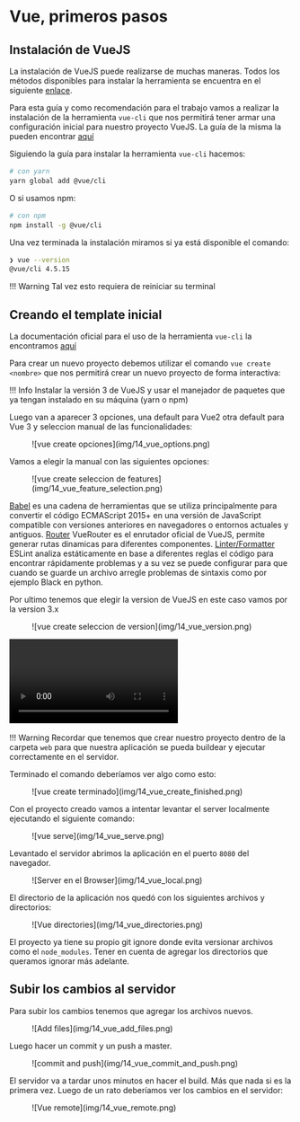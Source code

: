 # Vue, primeros pasos

## Instalación de VueJS

La instalación de VueJS puede realizarse de muchas maneras. Todos los métodos disponibles
para instalar la herramienta se encuentra en el siguiente [enlace](https://v3.vuejs.org/guide/installation.html#release-note).

Para esta guía y como recomendación para el trabajo vamos a realizar la instalación de la
herramienta `vue-cli` que nos permitirá tener armar una configuración inicial para nuestro
proyecto VueJS. La guía de la misma la pueden encontrar [aquí](https://v3.vuejs.org/guide/installation.html#cli)

Siguiendo la guía para instalar la herramienta `vue-cli` hacemos:

```sh
# con yarn
yarn global add @vue/cli
```

O si usamos npm:

```sh
# con npm
npm install -g @vue/cli
```

Una vez terminada la instalación miramos si ya está disponible el comando:

```sh
❯ vue --version
@vue/cli 4.5.15
```

!!! Warning
Tal vez esto requiera de reiniciar su terminal

## Creando el template inicial

La documentación oficial para el uso de la herramienta `vue-cli` la encontramos [aquí](https://cli.vuejs.org/)

Para crear un nuevo proyecto debemos utilizar el comando `vue create <nombre>` que
nos permitirá crear un nuevo proyecto de forma interactiva:

!!! Info
Instalar la versión 3 de VueJS y usar el manejador de paquetes que ya tengan instalado en su máquina (yarn o npm)

Luego van a aparecer 3 opciones, una default para Vue2 otra default para Vue 3 y seleccion manual de las funcionalidades:

<figure markdown>
  ![vue create opciones](img/14_vue_options.png)
</figure>

Vamos a elegir la manual con las siguientes opciones:

<figure markdown>
  ![vue create seleccion de features](img/14_vue_feature_selection.png)
</figure>

[Babel](https://babeljs.io/docs/en/) es una cadena de herramientas que se utiliza principalmente para convertir el código ECMAScript 2015+ en una versión de JavaScript compatible con versiones anteriores en navegadores o entornos actuales y antiguos.
[Router](https://router.vuejs.org/) VueRouter es el enrutador oficial de VueJS, permite generar rutas dinamicas para diferentes componentes.
[Linter/Formatter](https://eslint.org/) ESLint analiza estáticamente en base a diferentes reglas el código para encontrar rápidamente problemas y a su vez se puede configurar para que cuando se guarde un archivo arregle problemas de sintaxis como por ejemplo Black en python.

Por ultimo tenemos que elegir la version de VueJS en este caso vamos por la version 3.x

<figure markdown>
  ![vue create seleccion de version](img/14_vue_version.png)
</figure>

![type:video](img/14_vue_create_v2.mp4)

!!! Warning
Recordar que tenemos que crear nuestro proyecto dentro de la carpeta `web` para que nuestra aplicación se pueda buildear
y ejecutar correctamente en el servidor.

Terminado el comando deberíamos ver algo como esto:

<figure markdown>
  ![vue create terminado](img/14_vue_create_finished.png)
</figure>

Con el proyecto creado vamos a intentar levantar el server localmente ejecutando el siguiente comando:

<figure markdown>
  ![vue serve](img/14_vue_serve.png)
</figure>

Levantado el servidor abrimos la aplicación en el puerto `8080` del navegador.

<figure markdown>
  ![Server en el Browser](img/14_vue_local.png)
</figure>

El directorio de la aplicación nos quedó con los siguientes archivos y directorios:

<figure markdown>
  ![Vue directories](img/14_vue_directories.png)
</figure>

El proyecto ya tiene su propio git ignore donde evita versionar archivos como el `node_modules`.
Tener en cuenta de agregar los directorios que queramos ignorar más adelante.

## Subir los cambios al servidor

Para subir los cambios tenemos que agregar los archivos nuevos.

<figure markdown>
  ![Add files](img/14_vue_add_files.png)
</figure>

Luego hacer un commit y un push a master.

<figure markdown>
  ![commit and push](img/14_vue_commit_and_push.png)
</figure>

El servidor va a tardar unos minutos en hacer el build. Más que nada si es la primera vez.
Luego de un rato deberíamos ver los cambios en el servidor:

<figure markdown>
  ![Vue remote](img/14_vue_remote.png)
</figure>
